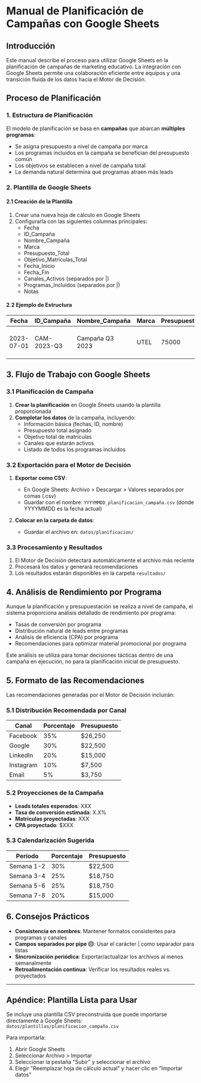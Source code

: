 # Manual de Planificación de Campañas con Google Sheets

## Introducción

Este manual describe el proceso para utilizar Google Sheets en la planificación de campañas de marketing educativo. La integración con Google Sheets permite una colaboración eficiente entre equipos y una transición fluida de los datos hacia el Motor de Decisión.

## Proceso de Planificación

### 1. Estructura de Planificación

El modelo de planificación se basa en **campañas** que abarcan **múltiples programas**:

- Se asigna presupuesto a nivel de campaña por marca
- Los programas incluidos en la campaña se benefician del presupuesto común
- Los objetivos se establecen a nivel de campaña total
- La demanda natural determina qué programas atraen más leads

### 2. Plantilla de Google Sheets

#### 2.1 Creación de la Plantilla

1. Crear una nueva hoja de cálculo en Google Sheets
2. Configurarla con las siguientes columnas principales:
   - Fecha
   - ID_Campaña
   - Nombre_Campaña
   - Marca
   - Presupuesto_Total
   - Objetivo_Matriculas_Total
   - Fecha_Inicio
   - Fecha_Fin
   - Canales_Activos (separados por |)
   - Programas_Incluidos (separados por |)
   - Notas

#### 2.2 Ejemplo de Estructura

| Fecha       | ID_Campaña  | Nombre_Campaña | Marca | Presupuesto_Total | Objetivo_Matriculas_Total | Fecha_Inicio | Fecha_Fin   | Canales_Activos                   | Programas_Incluidos                                           | Notas                    |
|-------------|-------------|----------------|-------|-------------------|---------------------------|--------------|-------------|------------------------------------|---------------------------------------------------------------|--------------------------|
| 2023-07-01  | CAM-2023-Q3 | Campaña Q3 2023| UTEL  | 75000             | 120                       | 2023-07-15   | 2023-09-15  | Facebook\|Google\|LinkedIn\|Email | Maestría en Educación\|Maestría en Administración\|Licenciatura en Derecho | Enfoque en profesionales|

## 3. Flujo de Trabajo con Google Sheets

### 3.1 Planificación de Campaña

1. **Crear la planificación** en Google Sheets usando la plantilla proporcionada
2. **Completar los datos** de la campaña, incluyendo:
   - Información básica (fechas, ID, nombre)
   - Presupuesto total asignado
   - Objetivo total de matrículas
   - Canales que estarán activos
   - Listado de todos los programas incluidos

### 3.2 Exportación para el Motor de Decisión

1. **Exportar como CSV**:
   - En Google Sheets: Archivo > Descargar > Valores separados por comas (.csv)
   - Guardar con el nombre: `YYYYMMDD_planificacion_campaña.csv` (donde YYYYMMDD es la fecha actual)

2. **Colocar en la carpeta de datos**:
   - Guardar el archivo en: `datos/planificacion/`

### 3.3 Procesamiento y Resultados

1. El Motor de Decisión detectará automáticamente el archivo más reciente
2. Procesará los datos y generará recomendaciones
3. Los resultados estarán disponibles en la carpeta `resultados/`

## 4. Análisis de Rendimiento por Programa

Aunque la planificación y presupuestación se realiza a nivel de campaña, el sistema proporciona análisis detallado de rendimiento por programa:

- Tasas de conversión por programa
- Distribución natural de leads entre programas
- Análisis de eficiencia (CPA) por programa
- Recomendaciones para optimizar material promocional por programa

Este análisis se utiliza para tomar decisiones tácticas dentro de una campaña en ejecución, no para la planificación inicial de presupuesto.

## 5. Formato de las Recomendaciones

Las recomendaciones generadas por el Motor de Decisión incluirán:

### 5.1 Distribución Recomendada por Canal

| Canal    | Porcentaje | Presupuesto |
|----------|------------|-------------|
| Facebook | 35%        | $26,250     |
| Google   | 30%        | $22,500     |
| LinkedIn | 20%        | $15,000     |
| Instagram| 10%        | $7,500      |
| Email    | 5%         | $3,750      |

### 5.2 Proyecciones de la Campaña

- **Leads totales esperados**: XXX
- **Tasa de conversión estimada**: X.X%
- **Matrículas proyectadas**: XXX
- **CPA proyectado**: $XXX

### 5.3 Calendarización Sugerida

| Período     | Porcentaje | Presupuesto |
|-------------|------------|-------------|
| Semana 1-2  | 30%        | $22,500     |
| Semana 3-4  | 25%        | $18,750     |
| Semana 5-6  | 25%        | $18,750     |
| Semana 7-8  | 20%        | $15,000     |

## 6. Consejos Prácticos

- **Consistencia en nombres**: Mantener formatos consistentes para programas y canales
- **Campos separados por pipe (|)**: Usar el carácter | como separador para listas
- **Sincronización periódica**: Exportar/actualizar los archivos al menos semanalmente
- **Retroalimentación continua**: Verificar los resultados reales vs. proyectados

---

## Apéndice: Plantilla Lista para Usar

Se incluye una plantilla CSV preconstruida que puede importarse directamente a Google Sheets:
`datos/plantillas/planificacion_campaña.csv`

Para importarla:
1. Abrir Google Sheets
2. Seleccionar Archivo > Importar
3. Seleccionar la pestaña "Subir" y seleccionar el archivo
4. Elegir "Reemplazar hoja de cálculo actual" y hacer clic en "Importar datos" 